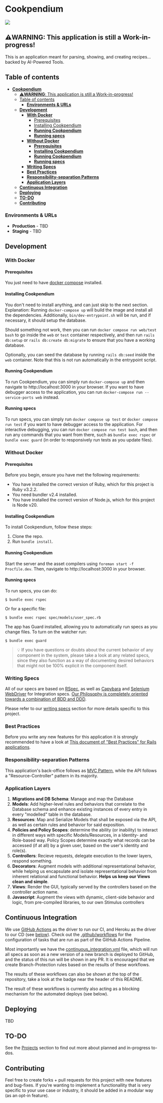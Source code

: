 # **Cookpendium**

![](https://github.com/CharlieIGG/cookpendium/workflows/specs/badge.svg)

## ⚠️**WARNING**: This application is still a Work-in-progress!

This is an application meant for parsing, showing, and creating recipes... backed by AI-Powered Tools.

## Table of contents

- [**Cookpendium**](#cookpendium)
  - [⚠️**WARNING**: This application is still a Work-in-progress!](#️warning-this-application-is-still-a-work-in-progress)
  - [Table of contents](#table-of-contents)
    - [**Environments \& URLs**](#environments--urls)
  - [**Development**](#development)
    - [**With Docker**](#with-docker)
      - [Prerequisites](#prerequisites)
      - [Installing Cookpendium](#installing-cookpendium)
      - [**Running Cookpendium**](#running-cookpendium)
      - [**Running specs**](#running-specs)
    - [**Without Docker**](#without-docker)
      - [**Prerequisites**](#prerequisites-1)
      - [**Installing Cookpendium**](#installing-cookpendium-1)
      - [**Running Cookpendium**](#running-cookpendium-1)
      - [**Running specs**](#running-specs-1)
    - [**Writing Specs**](#writing-specs)
    - [**Best Practices**](#best-practices)
    - [**Responsibility-separation Patterns**](#responsibility-separation-patterns)
    - [**Application Layers**](#application-layers)
  - [**Continuous Integration**](#continuous-integration)
  - [**Deploying**](#deploying)
  - [**TO-DO**](#to-do)
  - [**Contributing**](#contributing)

### **Environments & URLs**

- **Production** - TBD
- **Staging** - TBD

## **Development**

### **With Docker**

#### Prerequisites

You just need to have [docker compose](https://docs.docker.com/compose/) installed.

#### Installing Cookpendium

You don't need to install anything, and can just skip to the next section. 
Explanation: Running `docker-compose up` will build the image and install all the dependencies.
Additionally, `bin/dev-entrypoint.sh` will be run, and if necessary, it should setup the database.

Should something not work, then you can run `docker compose run web/test bash` to go inside the `web` or `test` container respectively, and then run `rails db:setup` or `rails db:create db:migrate` to ensure that you have a working database.

Optionally, you can seed the database by running `rails db:seed` inside the `web` container. Note that this is not run automatically in the entrypoint script.

#### **Running Cookpendium**

To run Cookpendium, you can simply run `docker-compose up` and then navigate to http://localhost:3000 in your browser.
If you want to have debugger access to the application, you can run `docker-compose run --service-ports web` instead.

#### **Running specs**

To run specs, you can simply run `docker compose up test` or `docker compose run test` if you want to have debugger access to the application.
For interactive debugging, you can run `docker compose run test bash`, and then run any commands that you want from there, such as `bundle exec rspec` or `bundle exec guard` (in order to responsively run tests as you update files).

### **Without Docker**

#### **Prerequisites**

Before you begin, ensure you have met the following requirements:

- You have installed the correct version of Ruby, which for this project is Ruby v3.2.2.
- You need bundler v2.4 installed.
- You have installed the correct version of Node.js, which for this project is Node v20.

#### **Installing Cookpendium**

To install Cookpendium, follow these steps:

1. Clone the repo.
2. Run `bundle install`.

#### **Running Cookpendium**


Start the server and the asset compilers using `foreman start -f Procfile.dev`.
Then, navigate to http://localhost:3000 in your browser.

#### **Running specs**

To run specs, you can do:

```
$ bundle exec rspec
```

Or for a specific file:

```
$ bundle exec rspec spec/models/user_spec.rb

```

The app has Guard installed, allowing you to automatically run specs as you change files. To turn on the watcher run:

```
$ bundle exec guard

```

> 💡 If you have questions or doubts about the current behavior of any component in the system, please take a look at any related specs, since they also function as a way of documenting desired behaviors that might not be 100% explicit in the component itself.

### **Writing Specs**

All of our specs are based on [RSpec](https://rspec.info/), as well as [Capybara](https://teamcapybara.github.io/capybara/) and [Selenium WebDriver](https://www.selenium.dev/projects/) for Integration specs. [Our Philosophy is completely oriented towards a combination of BDD and DDD](https://medium.com/datadriveninvestor/the-value-at-the-intersection-of-tdd-ddd-and-bdd-da58ea1f3ac8).

Please refer to our [writing specs](docs/writing_specs.rb) section for more details specific to this project.


### **Best Practices**

Before you write any new features for this application it is strongly recommended to have a look at [This document of "Best Practices" for Rails applications](https://docs.google.com/document/d/1YZ1L4h2TMJ07YFN7dN_3lZSDB17iRUE0XLKMOZhHoNg/edit#heading=h.1doftf9akxl5).

### **Responsibility-separation Patterns**

This application's back-office follows as [MVC Pattern](https://en.wikipedia.org/wiki/Model%E2%80%93view%E2%80%93controller), while the API follows a "Resource-Controller" pattern in its majority.

### **Application Layers**

1. **Migrations and DB Schema**: Manage and map the Database
2. **Models**: Add higher-level rules and behaviors that correlate to the Database schema and enhance existing instances of every entry in every "modelled" table in the database.
3. **Resources**: Map and Serialize Models that shall be exposed via the API, as well as certain rules and behavior for said exposition.
4. **Policies and Policy Scopes**: determine the ability (or inability) to interact in different ways with specific Models/Resources, in a Identity- and Role-based way. Policy Scopes determine exactly what records can be accessed (if at all) by a given user, based on the user's identity and role(s).
5. **Controllers**: Recieve requests, delegate execution to the lower layers, respond something.
6. **Decorators**: Augment models with additional representational behavior, while helping us encapsulate and isolate representational behavior from inherent relational and functional behavior. **Helps us keep our Views clean and simple**.
7. **Views**: Render the GUI, typically served by the controllers based on the controller action name.
8. **Javascript**: Augment the views with dynamic, client-side behavior and logic, from pre-compiled libraries, to our own Stimulus controllers

## **Continuous Integration**

We use [GitHub Actions](https://github.com/features/actions) as the driver to run our CI, and Heroku as the driver to our CD (see [below](#deploying)).
Check out the [.github/workflows](.github/workflows) for the configuration of tasks that are run as part of the GitHub Actions Pipeline.

Most importantly we have the [continuous_integration.yml](.github/workflows/continuous_integration.yml) file, which will run all specs as soon as a new version of a new branch is deployed to GitHub, and the status of this run will be shown in any PR. It is encouraged that we create Branch-Protection rules based on the results of these workflows.

The results of these workflows can also be shown at the top of the repository, take a look at the badge near the header of this README.

The result of these workflows is currently also acting as a blocking mechanism for the automated deploys (see below).

## **Deploying**

TBD

## **TO-DO**

See the [Projects](https://github.com/CharlieIGG/Cookpendium/projects) section to find out more about planned and in-progress to-dos.

## **Contributing**

Feel free to create forks + pull requests for this project with new features and bug-fixes.
If you're wanting to implement a functionallity that is very specific to your use case or industry, it should be added in a modular way (as an opt-in feature).